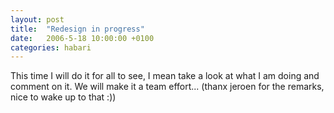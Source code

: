 ```yaml
---
layout: post
title:  "Redesign in progress"
date:   2006-5-18 10:00:00 +0100
categories: habari
---
```

This time I will do it for all to see, I mean take a look at what I am doing and comment on it. We will make it a team effort... (thanx jeroen for the remarks, nice to wake up to that :))